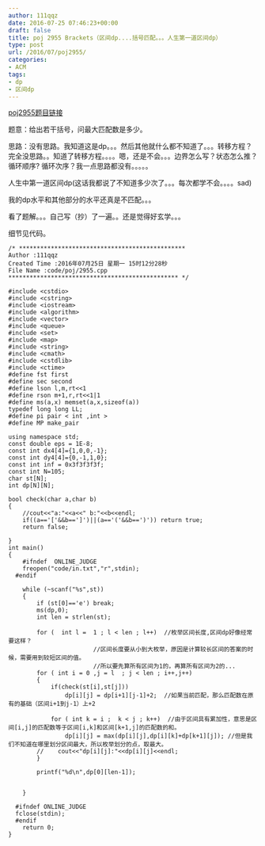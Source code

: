 ```yaml
---
author: 111qqz
date: 2016-07-25 07:46:23+00:00
draft: false
title: poj 2955 Brackets（区间dp....括号匹配。。。人生第一道区间dp）
type: post
url: /2016/07/poj2955/
categories:
- ACM
tags:
- dp
- 区间dp
---
```


[poj2955题目链接](http://poj.org/problem?id=2955)



题意：给出若干括号，问最大匹配数是多少。

思路：没有思路。我知道这是dp。。。然后其他就什么都不知道了。。。转移方程？ 完全没思路。。知道了转移方程。。。。嗯，还是不会。。。边界怎么写？状态怎么推？循环顺序? 循环次序？我一点思路都没有。。。。。

人生中第一道区间dp(这话我都说了不知道多少次了。。。每次都学不会。。。。sad)

我的dp水平和其他部分的水平还真是不匹配。。。

看了题解。。。自己写（抄）了一遍。。还是觉得好玄学。。。

细节见代码。





 

    
    /* ***********************************************
    Author :111qqz
    Created Time :2016年07月25日 星期一 15时12分28秒
    File Name :code/poj/2955.cpp
    ************************************************ */
    
    #include <cstdio>
    #include <cstring>
    #include <iostream>
    #include <algorithm>
    #include <vector>
    #include <queue>
    #include <set>
    #include <map>
    #include <string>
    #include <cmath>
    #include <cstdlib>
    #include <ctime>
    #define fst first
    #define sec second
    #define lson l,m,rt<<1
    #define rson m+1,r,rt<<1|1
    #define ms(a,x) memset(a,x,sizeof(a))
    typedef long long LL;
    #define pi pair < int ,int >
    #define MP make_pair
    
    using namespace std;
    const double eps = 1E-8;
    const int dx4[4]={1,0,0,-1};
    const int dy4[4]={0,-1,1,0};
    const int inf = 0x3f3f3f3f;
    const int N=105;
    char st[N];
    int dp[N][N];
    
    bool check(char a,char b)
    {
        //cout<<"a:"<<a<<" b:"<<b<<endl;
        if((a=='['&&b==']')||(a=='('&&b==')')) return true;
        return false;
        
    }
    int main()
    {
    	#ifndef  ONLINE_JUDGE 
    	freopen("code/in.txt","r",stdin);
      #endif
    
    	while (~scanf("%s",st))
    	{
    	    if (st[0]=='e') break;
    	    ms(dp,0);
    	    int len = strlen(st);
    
    	    for (  int l =  1 ; l < len ; l++)  //枚举区间长度,区间dp好像经常要这样？
    						//区间长度要从小到大枚举，原因是计算较长区间的答案的时候，需要用到较短区间的值。
    						//所以要先算所有区间为1的，再算所有区间为2的...
    		for ( int i = 0 ,j = l  ; j < len ; i++,j++) 
    		{
    			if(check(st[i],st[j]))
    			    dp[i][j] = dp[i+1][j-1]+2;  //如果当前匹配，那么匹配数在原有的基础（区间i+1到j-1）上+2
    
    			for ( int k = i ;  k < j ; k++)  //由于区间具有累加性，意思是区间[i,j]的匹配数等于区间[i,k]和区间[k+1,j]的匹配数的和。
    			    dp[i][j] = max(dp[i][j],dp[i][k]+dp[k+1][j]); //但是我们不知道在哪里划分区间最大，所以枚举划分的点，取最大。
    		//    cout<<"dp[i][j]:"<<dp[i][j]<<endl;
    		}
    
    	    printf("%d\n",dp[0][len-1]);
    		
    	    
    	}
    
      #ifndef ONLINE_JUDGE  
      fclose(stdin);
      #endif
        return 0;
    }
    




